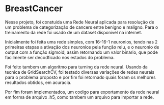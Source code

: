 # BreastCancer

Nesse projeto, foi constuida uma Rede Neural aplicada para resolução de um problema de categorização de cancers entre benigno e maligno. Para o treinamento da rede foi usado de um dataset disponivel na internet.

Inicialmente foi feita uma rede simples, com 16-16-1 neuronios, tendo nas 2 primeiras etapas a ativação dos neuronios pela função relu, e o neuronio de output com a função sigmoid, assim retornando um valor binario, que pode facilmente ser decodficado nos estados do problema.

Foi feito tambem um algoritmo para turning da rede neural. Usando da tecnica de GridSearchCV, foi testado diversas variações de redes neurais para o problema proposto e por fim foi retornado quais foram os melhores resultados obtidos, em acuracia.

Por fim foram implementados, um codigo para exportamento da rede neural em forma de arquivo .h5, como tambem um arquivo para importar a rede.
